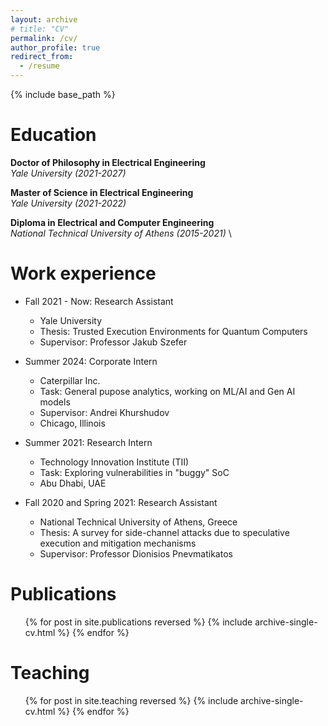 ```yaml
---
layout: archive
# title: "CV"
permalink: /cv/
author_profile: true
redirect_from:
  - /resume
---
```


{% include base_path %}

Education
======
**Doctor of Philosophy in Electrical Engineering** \
_Yale University (2021-2027)_

**Master of Science in Electrical Engineering** \
_Yale University (2021-2022)_

**Diploma in Electrical and Computer Engineering** \
_National Technical University of Athens (2015-2021)_ \

Work experience
======

* Fall 2021 - Now: Research Assistant
  * Yale University
  * Thesis: Trusted Execution Environments for Quantum Computers
  * Supervisor: Professor Jakub Szefer

* Summer 2024: Corporate Intern
  * Caterpillar Inc.
  * Task: General pupose analytics, working on ML/AI and Gen AI models
  * Supervisor: Andrei Khurshudov
  * Chicago, Illinois

* Summer 2021: Research Intern
  * Technology Innovation Institute (TII)
  * Task: Exploring vulnerabilities in "buggy" SoC
  * Abu Dhabi, UAE

* Fall 2020 and Spring 2021: Research Assistant
  * National Technical University of Athens, Greece
  * Thesis: A survey for side-channel attacks due to speculative execution and mitigation mechanisms
  * Supervisor: Professor Dionisios Pnevmatikatos
  
<!-- Skills
======
* Skill 1
* Skill 2
  * Sub-skill 2.1
  * Sub-skill 2.2
  * Sub-skill 2.3
* Skill 3 -->

Publications
======
  <ul>{% for post in site.publications reversed %}
    {% include archive-single-cv.html %}
  {% endfor %}</ul>
  
<!-- Talks
======
  <ul>{% for post in site.talks reversed %}
    {% include archive-single-talk-cv.html  %}
  {% endfor %}</ul> -->
  
Teaching
======
  <ul>{% for post in site.teaching reversed %}
    {% include archive-single-cv.html %}
  {% endfor %}</ul>
  
<!-- Service and leadership
======
* Currently signed in to 43 different slack teams -->
